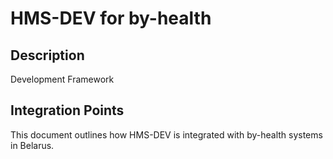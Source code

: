 # HMS-DEV for by-health

## Description

Development Framework

## Integration Points

This document outlines how HMS-DEV is integrated with by-health systems in Belarus.

